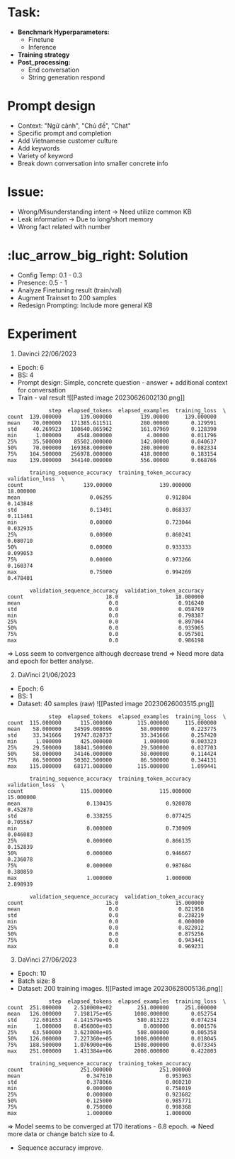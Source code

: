 # Task: 
- **Benchmark Hyperparameters:**
	- Finetune 
	- Inference
- **Training strategy**
- **Post_processing:**
	- End conversation
	- String generation respond
# Prompt design
- Context: "Ngữ cảnh", "Chủ đề", "Chat"
- Specific prompt and completion
- Add Vietnamese customer culture
- Add keywords
- Variety of keyword
- Break down conversation into smaller concrete info 
# Issue:
- Wrong/Misunderstanding intent -> Need utilize common KB
- Leak information -> Due to long/short memory 
- Wrong fact related with number 
# :luc_arrow_big_right: Solution 
- Config Temp: 0.1 - 0.3
- Presence: 0.5 - 1
- Analyze Finetuning result (train/val)
- Augment Trainset to 200 samples
- Redesign Prompting: Include more general KB

# Experiment
1. Davinci 22/06/2023
- Epoch: 6
- BS: 4 
- Prompt design: Simple, concrete question - answer + additional context for conversation 
- Train - val result 
![[Pasted image 20230626002130.png]]

```
             step  elapsed_tokens  elapsed_examples  training_loss  \
count  139.000000      139.000000         139.00000     139.000000   
mean    70.000000   171385.611511         280.00000       0.129591   
std     40.269923   100640.865962         161.07969       0.128390   
min      1.000000     4548.000000           4.00000       0.011796   
25%     35.500000    85502.000000         142.00000       0.040637   
50%     70.000000   169368.000000         280.00000       0.082334   
75%    104.500000   256978.000000         418.00000       0.183154   
max    139.000000   344140.000000         556.00000       0.668766   

       training_sequence_accuracy  training_token_accuracy  validation_loss  \
count                   139.00000               139.000000        18.000000   
mean                      0.06295                 0.912804         0.143848   
std                       0.13491                 0.068337         0.111461   
min                       0.00000                 0.723044         0.032935   
25%                       0.00000                 0.860241         0.080710   
50%                       0.00000                 0.933333         0.099053   
75%                       0.00000                 0.973266         0.160374   
max                       0.75000                 0.994269         0.478401   

       validation_sequence_accuracy  validation_token_accuracy  
count                          18.0                  18.000000  
mean                            0.0                   0.916240  
std                             0.0                   0.058769  
min                             0.0                   0.798387  
25%                             0.0                   0.897064  
50%                             0.0                   0.935965  
75%                             0.0                   0.957501  
max                             0.0                   0.986198  
```

=> Loss seem to convergence although decrease trend
=> Need more data and epoch for better analyse.

2. DaVinci 21/06/2023
- Epoch: 6
- BS: 1 
- Dataset: 40 samples (raw)
![[Pasted image 20230626003515.png]]

```
             step  elapsed_tokens  elapsed_examples  training_loss  \
count  115.000000      115.000000        115.000000     115.000000   
mean    58.000000    34599.008696         58.000000       0.223775   
std     33.341666    19747.828737         33.341666       0.257420   
min      1.000000      425.000000          1.000000       0.003323   
25%     29.500000    18841.500000         29.500000       0.027703   
50%     58.000000    34146.000000         58.000000       0.114424   
75%     86.500000    50302.500000         86.500000       0.344131   
max    115.000000    68171.000000        115.000000       1.099441   

       training_sequence_accuracy  training_token_accuracy  validation_loss  \
count                  115.000000               115.000000        15.000000   
mean                     0.130435                 0.920078         0.452870   
std                      0.338255                 0.077425         0.705567   
min                      0.000000                 0.730909         0.046083   
25%                      0.000000                 0.866135         0.152839   
50%                      0.000000                 0.946667         0.236078   
75%                      0.000000                 0.987684         0.380859   
max                      1.000000                 1.000000         2.898939   

       validation_sequence_accuracy  validation_token_accuracy  
count                          15.0                  15.000000  
mean                            0.0                   0.821958  
std                             0.0                   0.238219  
min                             0.0                   0.000000  
25%                             0.0                   0.822012  
50%                             0.0                   0.875256  
75%                             0.0                   0.943441  
max                             0.0                   0.969231  
```

3. DaVinci 27/06/2023 
- Epoch: 10
- Batch size: 8
- Dataset: 200 training images.
![[Pasted image 20230628005136.png]]
```
             step  elapsed_tokens  elapsed_examples  training_loss  \
count  251.000000    2.510000e+02        251.000000     251.000000   
mean   126.000000    7.198175e+05       1008.000000       0.052754   
std     72.601653    4.141579e+05        580.813223       0.074234   
min      1.000000    8.456000e+03          8.000000       0.001576   
25%     63.500000    3.623000e+05        508.000000       0.005358   
50%    126.000000    7.227360e+05       1008.000000       0.018045   
75%    188.500000    1.076900e+06       1508.000000       0.073345   
max    251.000000    1.431384e+06       2008.000000       0.422803   

       training_sequence_accuracy  training_token_accuracy  
count                  251.000000               251.000000  
mean                     0.347610                 0.953963  
std                      0.378066                 0.060210  
min                      0.000000                 0.758019  
25%                      0.000000                 0.923682  
50%                      0.125000                 0.985771  
75%                      0.750000                 0.998368  
max                      1.000000                 1.000000  
```
=> Model seems to be converged at 170 iterations - 6.8 epoch.
=> Need more data or change batch size to 4. 

- Sequence accuracy improve.